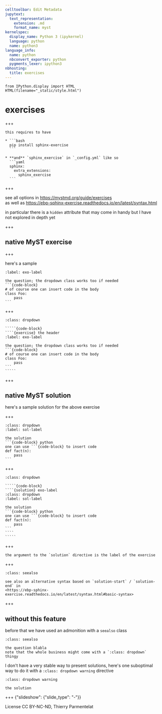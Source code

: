 ```yaml
---
celltoolbar: Edit Metadata
jupytext:
  text_representation:
    extension: .md
    format_name: myst
kernelspec:
  display_name: Python 3 (ipykernel)
  language: python
  name: python3
language_info:
  name: python
  nbconvert_exporter: python
  pygments_lexer: ipython3
nbhosting:
  title: exercises
---
```


```{code-cell} ipython3
from IPython.display import HTML
HTML(filename="_static/style.html")
```

# exercises

+++

````{warning}
this requires to have

* ```bash
  pip install sphinx-exercise
  ```

* **and** `sphinx_exercise` in `_config.yml` like so
  ```yaml
  sphinx:
    extra_extensions:
      sphinx_exercise
  ```
````

+++

see all options in <https://mystmd.org/guide/exercises>  
as well as <https://ebp-sphinx-exercise.readthedocs.io/en/latest/syntax.html>

in particular there is a `hidden` attribute that may come in handy but I have not explored in depth yet

+++

## native MyST exercise

+++

here's a sample

````{exercise} the header
:label: exo-label

the question; the dropdown class works too if needed
```{code-block}
# of course one can insert code in the body
class Foo:
    pass
```
````

+++

``````{admonition} the code for this output
:class: dropdown

`````{code-block}
````{exercise} the header
:label: exo-label

the question; the dropdown class works too if needed
```{code-block}
# of course one can insert code in the body
class Foo:
    pass
```
`````
``````

+++

## native MyST solution

here's a sample solution for the above exercise

+++

````{solution} exo-label
:class: dropdown
:label: sol-label

the solution
```{code-block} python
one can use ```{code-block} to insert code
def fact(n):
    pass
```
````

+++

``````{admonition} the code for this output
:class: dropdown

`````{code-block}
````{solution} exo-label
:class: dropdown
:label: sol-label

the solution
```{code-block} python
one can use ```{code-block} to insert code
def fact(n):
    pass
```
````
`````
``````

+++

````{warning}
the argument to the `solution` directive is the label of the exercise
````

+++

````{admonition} autre syntaxe
:class: seealso

see also an alternative syntax based on `solution-start` / `solution-end` in  
<https://ebp-sphinx-exercise.readthedocs.io/en/latest/syntax.html#basic-syntax>
````

+++

## without this feature

before that we have used an admonition with a `seealso` class

```{admonition} exercise: the topic
:class: seealso

the question blabla  
note that the whole business might come with a `:class: dropdown` thingy
```

I don't have a very stable way to present solutions, here's one suboptimal way to do it with a 
`:class: dropdown warning` directive

```{admonition} solution
:class: dropdown warning

the solution
````

+++ {"slideshow": {"slide_type": "-"}}

License CC BY-NC-ND, Thierry Parmentelat
